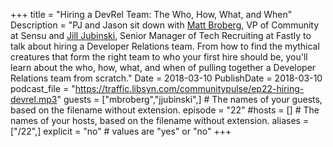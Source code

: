 +++
title = "Hiring a DevRel Team: The Who, How, What, and When"
Description = "PJ and Jason sit down with [Matt Broberg](https://twitter.com/mbbroberg), VP of Community at Sensu and [Jill Jubinski](https://twitter.com/jilljubs), ‎Senior Manager of Tech Recruiting at ‎Fastly to talk about hiring a Developer Relations team. From how to find the mythical creatures that form the right team to who your first hire should be, you'll learn about the who, how, what, and when of pulling together a Developer Relations team from scratch."
Date = 2018-03-10
PublishDate = 2018-03-10
podcast_file = "https://traffic.libsyn.com/communitypulse/ep22-hiring-devrel.mp3"
guests = ["mbroberg","jjubinski",] # The names of your guests, based on the filename without extension.
episode = "22"
#hosts = [] # The names of your hosts, based on the filename without extension.
aliases = ["/22",]
explicit = "no" # values are "yes" or "no"
+++


